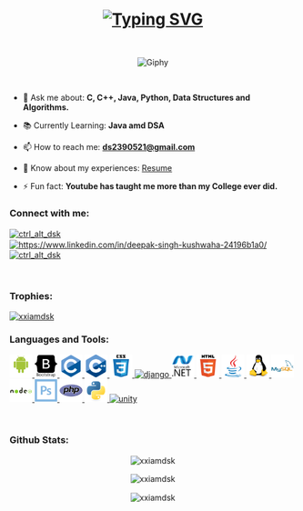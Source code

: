 <h1 align="center">
    <a href="https://git.io/typing-svg">
    <img src="https://readme-typing-svg.demolab.com?font=Fira+Code&weight=900&size=21&pause=1000&center=true&vCenter=true&width=435&lines=Hello+There!+%F0%9F%91%8B;This+is+Deepak+Singh+Kushwaha...;Nice+to+Meet+You" alt="Typing SVG" /></a>
 </h1>
 
 
 <br>
 <p align="center">
  <img src="https://github.com/xxiamdsk/xxiamdsk/blob/main/github_banner.png" alt="Giphy" width="700px" height="300px" >
 </p>
 
 <br>
 
 - 💬 Ask me about: **C, C++, Java, Python, Data Structures and Algorithms.**
 
 - 📚 Currently Learning: **Java amd DSA**
 
 - 📫 How to reach me: **ds2390521@gmail.com**
 
 - 📄 Know about my experiences: [Resume](https://drive.google.com/file/d/12CSsASJ0-M_B50dKr9VFU9tarGf8kn5h/view?usp=sharing)
 
 - ⚡ Fun fact: **Youtube has taught me more than my College ever did.**
 
 
 
 
 
 
 <h3 align="left">Connect with me:</h3>
 <p align="left">
 <a href="https://twitter.com/ctrl_alt_dsk" target="blank"><img align="center" src="https://raw.githubusercontent.com/rahuldkjain/github-profile-readme-generator/master/src/images/icons/Social/twitter.svg" alt="ctrl_alt_dsk" height="30" width="40" /></a>
 <a href="https://linkedin.com/in/https://www.linkedin.com/in/deepak-singh-kushwaha-24196b1a0/" target="blank"><img align="center" src="https://raw.githubusercontent.com/rahuldkjain/github-profile-readme-generator/master/src/images/icons/Social/linked-in-alt.svg" alt="https://www.linkedin.com/in/deepak-singh-kushwaha-24196b1a0/" height="30" width="40" /></a>
 <a href="https://instagram.com/ctrl_alt_dsk" target="blank"><img align="center" src="https://raw.githubusercontent.com/rahuldkjain/github-profile-readme-generator/master/src/images/icons/Social/instagram.svg" alt="ctrl_alt_dsk" height="30" width="40" /></a>
 </p>
 
 
 
 
 <br>
 <h3 align="left">Trophies:</h3>
 
 <p align="left"> <a href="https://github.com/ryo-ma/github-profile-trophy"><img src="https://github-profile-trophy.vercel.app/?username=xxiamdsk" alt="xxiamdsk" /></a> </p>

 
 
 
 
 <h3 align="left">Languages and Tools:</h3>
 <p align="left"> <a href="https://developer.android.com" target="_blank" rel="noreferrer"> <img src="https://raw.githubusercontent.com/devicons/devicon/master/icons/android/android-original-wordmark.svg" alt="android" width="40" height="40"/> </a> <a href="https://getbootstrap.com" target="_blank" rel="noreferrer"> <img src="https://raw.githubusercontent.com/devicons/devicon/master/icons/bootstrap/bootstrap-plain-wordmark.svg" alt="bootstrap" width="40" height="40"/> </a> <a href="https://www.cprogramming.com/" target="_blank" rel="noreferrer"> <img src="https://raw.githubusercontent.com/devicons/devicon/master/icons/c/c-original.svg" alt="c" width="40" height="40"/> </a> <a href="https://www.w3schools.com/cpp/" target="_blank" rel="noreferrer"> <img src="https://raw.githubusercontent.com/devicons/devicon/master/icons/cplusplus/cplusplus-original.svg" alt="cplusplus" width="40" height="40"/> </a> <a href="https://www.w3schools.com/css/" target="_blank" rel="noreferrer"> <img src="https://raw.githubusercontent.com/devicons/devicon/master/icons/css3/css3-original-wordmark.svg" alt="css3" width="40" height="40"/> </a> <a href="https://www.djangoproject.com/" target="_blank" rel="noreferrer"> <img src="https://cdn.worldvectorlogo.com/logos/django.svg" alt="django" width="40" height="40"/> </a> <a href="https://dotnet.microsoft.com/" target="_blank" rel="noreferrer"> <img src="https://raw.githubusercontent.com/devicons/devicon/master/icons/dot-net/dot-net-original-wordmark.svg" alt="dotnet" width="40" height="40"/> </a> <a href="https://www.w3.org/html/" target="_blank" rel="noreferrer"> <img src="https://raw.githubusercontent.com/devicons/devicon/master/icons/html5/html5-original-wordmark.svg" alt="html5" width="40" height="40"/> </a> <a href="https://www.java.com" target="_blank" rel="noreferrer"> <img src="https://raw.githubusercontent.com/devicons/devicon/master/icons/java/java-original.svg" alt="java" width="40" height="40"/> </a> <a href="https://www.linux.org/" target="_blank" rel="noreferrer"> <img src="https://raw.githubusercontent.com/devicons/devicon/master/icons/linux/linux-original.svg" alt="linux" width="40" height="40"/> </a> <a href="https://www.mysql.com/" target="_blank" rel="noreferrer"> <img src="https://raw.githubusercontent.com/devicons/devicon/master/icons/mysql/mysql-original-wordmark.svg" alt="mysql" width="40" height="40"/> </a> <a href="https://nodejs.org" target="_blank" rel="noreferrer"> <img src="https://raw.githubusercontent.com/devicons/devicon/master/icons/nodejs/nodejs-original-wordmark.svg" alt="nodejs" width="40" height="40"/> </a> <a href="https://www.photoshop.com/en" target="_blank" rel="noreferrer"> <img src="https://raw.githubusercontent.com/devicons/devicon/master/icons/photoshop/photoshop-line.svg" alt="photoshop" width="40" height="40"/> </a> <a href="https://www.php.net" target="_blank" rel="noreferrer"> <img src="https://raw.githubusercontent.com/devicons/devicon/master/icons/php/php-original.svg" alt="php" width="40" height="40"/> </a> <a href="https://www.python.org" target="_blank" rel="noreferrer"> <img src="https://raw.githubusercontent.com/devicons/devicon/master/icons/python/python-original.svg" alt="python" width="40" height="40"/> </a> <a href="https://unity.com/" target="_blank" rel="noreferrer"> <img src="https://www.vectorlogo.zone/logos/unity3d/unity3d-icon.svg" alt="unity" width="40" height="40"/> </a> </p>
 
 <br>
  
 
 
 
 
 <h3 align="left">Github Stats:</h3>
 <div align="center">
 <p><img align="center" src="https://github-readme-stats.vercel.app/api/top-langs?username=xxiamdsk&show_icons=true&locale=en&layout=compact" alt="xxiamdsk" /></p>
 
 <p><img align="center" src="https://github-readme-stats.vercel.app/api?username=xxiamdsk&show_icons=true&locale=en" alt="xxiamdsk" /></p>
 
 <p><img align="center" src="https://github-readme-streak-stats.herokuapp.com/?user=xxiamdsk&" alt="xxiamdsk" /></p>
 
 </div>
 
